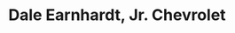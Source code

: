 ---
title: "Dale Earnhardt, Jr. Chevrolet"
url: /tallahassee/dale-earnhardt-jr-chevrolet/
shop: car
---